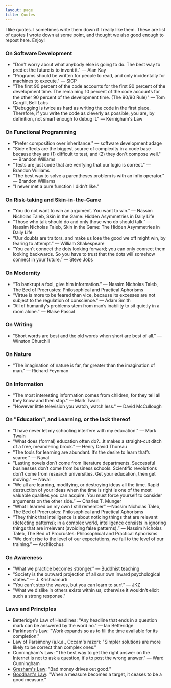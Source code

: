 ```yaml
---
layout: page
title: Quotes
---
```


I like quotes. I sometimes write them down if I really like them. These are list of quotes I wrote down at some point, and thought we also good enough to repost here. Enjoy!

### On Software Development
* "Don't worry about what anybody else is going to do. The best way to predict the future is to invent it." ― Alan Kay
* "Programs should be written for people to read, and only incidentally for machines to execute."  ― SICP
* "The first 90 percent of the code accounts for the first 90 percent of the development time. The remaining 10 percent of the code accounts for the other 90 percent of the development time. (The 90/90 Rule)" — Tom Cargill, Bell Labs
* "Debugging is twice as hard as writing the code in the first place. Therefore, if you write the code as cleverly as possible, you are, by definition, not smart enough to debug it."  ― Kernigham's Law

### On Functional Programming
* "Prefer composition over inheritance."  ― software development adage
* "Side effects are the biggest source of complexity in a code base because they are (1) difficult to test, and (2) they don't compose well."  ― Brandon Williams
* "Tests are just code that are verifying that our logic is correct."  ― Brandon Williams
* "The best way to solve a parentheses problem is with an infix operator."  ― Brandon Williams
* "I never met a pure function I didn't like."

### On Risk-taking and Skin-in-the-Game
* “You do not want to win an argument. You want to win.”  ― Nassim Nicholas Taleb, Skin in the Game: Hidden Asymmetries in Daily Life
* “Those who talk should do and only those who do should talk.” ― Nassim Nicholas Taleb, Skin in the Game: The Hidden Asymmetries in Daily Life
* “Our doubts are traitors, and make us lose the good we oft might win, by fearing to attempt.” ― William Shakespeare
* “You can't connect the dots looking forward; you can only connect them looking backwards. So you have to trust that the dots will somehow connect in your future.”  ― Steve Jobs

### On Modernity
* “To bankrupt a fool, give him information.” ― Nassim Nicholas Taleb, The Bed of Procrustes: Philosophical and Practical Aphorisms
* “Virtue is more to be feared than vice, because its excesses are not subject to the regulation of conscience.” ― Adam Smith
* “All of humanity’s problems stem from man’s inability to sit quietly in a room alone.”  ― Blaise Pascal

### On Writing
* "Short words are best and the old words when short are best of all."  ― Winston Churchill

### On Nature
* "The imagination of nature is far, far greater than the imagination of man." ― Richard Feynman

### On Information
* "The most interesting information comes from children, for they tell all they know and then stop." ― Mark Twain
* "However little television you watch, watch less." ― David McCullough

### On "Education", and Learning, or the lack thereof
* "I have never let my schooling interfere with my education." ― Mark Twain
* “What does (formal) education often do?...It makes a straight-cut ditch of a free, meandering brook.” ― Henry David Thoreau
* "The tools for learning are abundant. It’s the desire to learn that’s scarce." ― Naval
* "Lasting novels don’t come from literature departments. Successful businesses don’t come from business schools. Scientific revolutions don’t come from research universities. Get your education, then get moving." ― Naval
* “We all are learning, modifying, or destroying ideas all the time. Rapid destruction of your ideas when the time is right is one of the most valuable qualities you can acquire. You must force yourself to consider arguments on the other side.” ― Charles T. Munger
* “What I learned on my own I still remember” ―Nassim Nicholas Taleb, The Bed of Procrustes: Philosophical and Practical Aphorisms
* “They think that intelligence is about noticing things that are relevant (detecting patterns); in a complex world, intelligence consists in ignoring things that are irrelevant (avoiding false patterns).” ― Nassim Nicholas Taleb, The Bed of Procrustes: Philosophical and Practical Aphorisms
* “We don't rise to the level of our expectations, we fall to the level of our training.” — Archilochus

### On Awareness
* "What we practice becomes stronger.” ― Buddhist teaching
* "Society is the outward projection of all our own inward psychological states." ― J. Krishnamurti
* “You can't stop the waves, but you can learn to surf.” ― JKZ
* "What we dislike in others exists within us, otherwise it wouldn't elicit such a strong response."

### Laws and Principles
* Betteridge's Law of Headlines: "Any headline that ends in a question mark can be answered by the word no." ― Ian Betteridge
* Parkinson's Law: "Work expands so as to fill the time available for its completion."
* Law of Parsimony (a.k.a., Occam's razor): "Simpler solutions are more likely to be correct than complex ones."
* Cunningham's Law: "The best way to get the right answer on the Internet is not to ask a question, it's to post the wrong answer." ― Ward Cunningham
* [Gresham's Law](https://en.wikipedia.org/wiki/Gresham%27s_law): "Bad money drives out good."
* [Goodhart's Law](https://en.wikipedia.org/wiki/Goodhart%27s_law): "When a measure becomes a target, it ceases to be a good measure."
